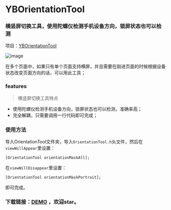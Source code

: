 # YBOrientationTool

### 横竖屏切换工具，使用陀螺仪检测手机设备方向，锁屏状态也可以检测

项目：[YBOrientationTool](https://github.com/wangyingbo/YBOrientationToolDemo.git) 

![image](https://raw.githubusercontent.com/wangyingbo/YBOrientationToolDemo/master/gif.gif)


在多个页面中，如果只有单个页面支持横屏，并且需要在刚进页面的时候根据设备状态改变页面方向的话，可以用此工具；

### features
> 横竖屏切换工具特点

+ 使用陀螺仪检测手机设备方向，锁屏状态也可以检测，准确率高；
+ 完全解耦，只需要调用一行代码即可完成；

### 使用方法
导入OrientationTool文件夹，导入`OrientationTool.h`头文件，然后在`viewWillAppear`里设置：

    [OrientationTool orientationMaskAll];

在`viewWillDisappear`里设置：

    [OrientationTool orientationMaskPortrait];

即可完成。

### 下载链接：[DEMO](https://github.com/wangyingbo/YBOrientationToolDemo.git) ，欢迎star。
